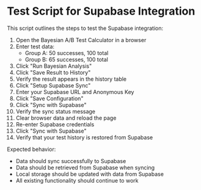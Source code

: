 # Test Script for Supabase Integration

This script outlines the steps to test the Supabase integration:

1. Open the Bayesian A/B Test Calculator in a browser
2. Enter test data:
   - Group A: 50 successes, 100 total
   - Group B: 65 successes, 100 total
3. Click "Run Bayesian Analysis"
4. Click "Save Result to History"
5. Verify the result appears in the history table
6. Click "Setup Supabase Sync"
7. Enter your Supabase URL and Anonymous Key
8. Click "Save Configuration"
9. Click "Sync with Supabase"
10. Verify the sync status message
11. Clear browser data and reload the page
12. Re-enter Supabase credentials
13. Click "Sync with Supabase"
14. Verify that your test history is restored from Supabase

Expected behavior:
- Data should sync successfully to Supabase
- Data should be retrieved from Supabase when syncing
- Local storage should be updated with data from Supabase
- All existing functionality should continue to work